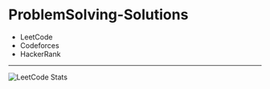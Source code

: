 # ProblemSolving-Solutions
* LeetCode
* Codeforces
* HackerRank


***
 ![LeetCode Stats](https://leetcode.card.workers.dev/eyab?theme=dark&font=baloo&extension=activity)
  
